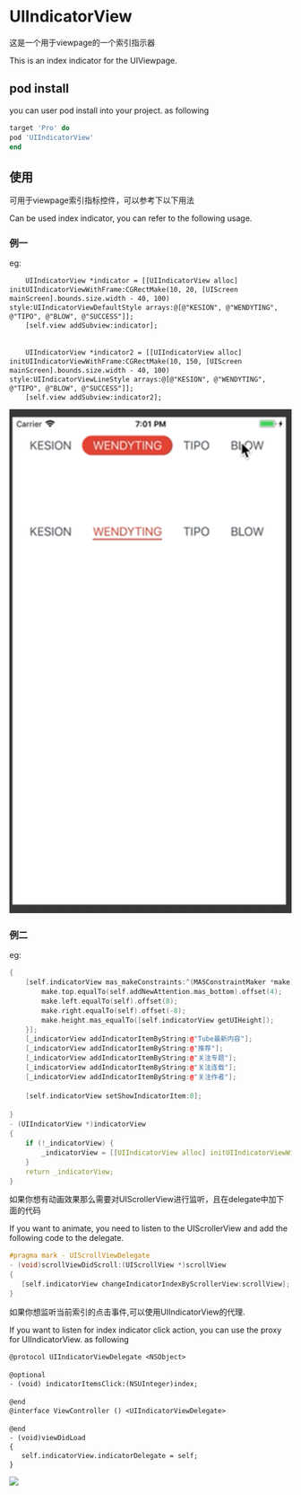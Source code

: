 # UIIndicatorView
这是一个用于viewpage的一个索引指示器

This is an index indicator for the UIViewpage.
## pod install
you can user pod install into your project. as following
``` ruby
target 'Pro' do
pod 'UIIndicatorView'
end

```



## 使用
可用于viewpage索引指标控件，可以参考下以下用法

Can be used index indicator, you can refer to the following usage.
 ### 例一
 eg:
``` oc
    UIIndicatorView *indicator = [[UIIndicatorView alloc] initUIIndicatorViewWithFrame:CGRectMake(10, 20, [UIScreen mainScreen].bounds.size.width - 40, 100) style:UIIndicatorViewDefaultStyle arrays:@[@"KESION", @"WENDYTING", @"TIPO", @"BLOW", @"SUCCESS"]];
    [self.view addSubview:indicator];
    
    
    UIIndicatorView *indicator2 = [[UIIndicatorView alloc] initUIIndicatorViewWithFrame:CGRectMake(10, 150, [UIScreen mainScreen].bounds.size.width - 40, 100) style:UIIndicatorViewLineStyle arrays:@[@"KESION", @"WENDYTING", @"TIPO", @"BLOW", @"SUCCESS"]];
    [self.view addSubview:indicator2];
```

![](https://github.com/Kesion-X/UIIndicatorView/blob/master/IMG_3443.GIF)


### 例二
eg:
``` cpp
{
    [self.indicatorView mas_makeConstraints:^(MASConstraintMaker *make) {
        make.top.equalTo(self.addNewAttention.mas_bottom).offset(4);
        make.left.equalTo(self).offset(8);
        make.right.equalTo(self).offset(-8);
        make.height.mas_equalTo([self.indicatorView getUIHeight]);
    }];
    [_indicatorView addIndicatorItemByString:@"Tube最新内容"];
    [_indicatorView addIndicatorItemByString:@"推荐"];
    [_indicatorView addIndicatorItemByString:@"关注专题"];
    [_indicatorView addIndicatorItemByString:@"关注连载"];
    [_indicatorView addIndicatorItemByString:@"关注作者"];

    [self.indicatorView setShowIndicatorItem:0];

}
- (UIIndicatorView *)indicatorView
{
    if (!_indicatorView) {
        _indicatorView = [[UIIndicatorView alloc] initUIIndicatorViewWithIndicatorColor:kTUBEBOOK_THEME_NORMAL_COLOR font:Font(12)];
    }
    return _indicatorView;
}
```
如果你想有动画效果那么需要对UIScrollerView进行监听，且在delegate中加下面的代码

If you want to animate, you need to listen to the UIScrollerView and add the following code to the delegate.
``` cpp
#pragma mark - UIScrollViewDelegate
- (void)scrollViewDidScroll:(UIScrollView *)scrollView
{
   [self.indicatorView changeIndicatorIndexByScrollerView:scrollView];
}
```
如果你想监听当前索引的点击事件,可以使用UIIndicatorView的代理.

If you want to listen for index indicator click action, you can use the proxy for UIIndicatorView. as following
```
@protocol UIIndicatorViewDelegate <NSObject>

@optional
- (void) indicatorItemsClick:(NSUInteger)index;

@end
@interface ViewController () <UIIndicatorViewDelegate>

@end
- (void)viewDidLoad 
{
   self.indicatorView.indicatorDelegate = self;
}
```

![](https://github.com/Kesion-X/UIIndicatorView/blob/master/image2.gif)


